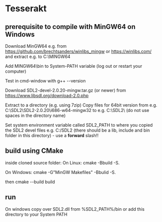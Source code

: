 # Tesserakt

## prerequisite to compile with MinGW64 on Windows
Download MinGW64 e.g. from https://github.com/brechtsanders/winlibs_mingw or https://winlibs.com/ and extract e.g. to C:\MINGW64

Add MINGW64\bin to System-PATH variable (log out or restart your computer)

Test in cmd-window with g++ --version

Download SDL2-devel-2.0.20-mingw.tar.gz (or newer) from https://www.libsdl.org/download-2.0.php

Extract to a directory (e.g. using 7zip)
Copy files for 64bit version from e.g. C:\SDL2\SDL2-2.0.20\i686-w64-mingw32 to e.g. C:\SDL2\  (do not use spaces in the directory name)

Set system environment variable called SDL2_PATH to where you copied the SDL2 devel files
e.g. C:/SDL2 (there should be a lib, include and bin folder in this directory) - use a **forward** slash!!


## build using CMake
inside cloned source folder:
On Linux:
cmake -Bbuild -S.

On Windows:
cmake -G"MinGW Makefiles" -Bbulid -S.

then
cmake --build build

## run
On windows copy over SDL2.dll from %SDL2_PATH%/bin or add this directory to your System PATH